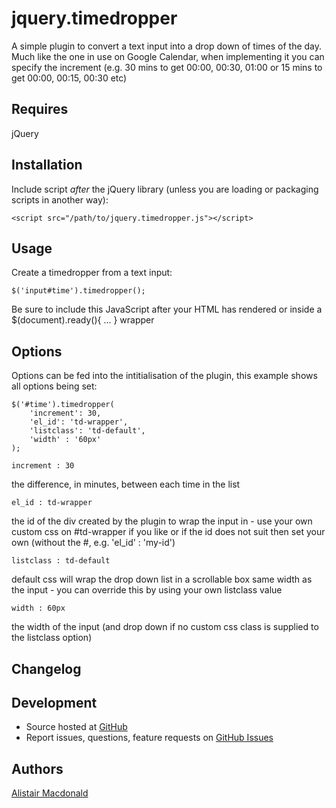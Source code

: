 # jquery.timedropper

A simple plugin to convert a text input into a drop down of times of the day. Much like the one in use on Google Calendar, when implementing it you can specify the increment (e.g. 30 mins to get 00:00, 00:30, 01:00  or 15 mins to get 00:00, 00:15, 00:30 etc)

## Requires

jQuery

## Installation

Include script *after* the jQuery library (unless you are loading or packaging scripts in another way):

    <script src="/path/to/jquery.timedropper.js"></script>

## Usage

Create a timedropper from a text input:

    $('input#time').timedropper();

Be sure to include this JavaScript after your HTML has rendered or inside a $(document).ready(){ ... } wrapper

## Options

Options can be fed into the intitialisation of the plugin, this example shows all options being set:

    $('#time').timedropper(
        'increment': 30,
        'el_id': 'td-wrapper',
        'listclass': 'td-default',
        'width' : '60px'
    );

    increment : 30
    
the difference, in minutes, between each time in the list

    el_id : td-wrapper
    
the id of the div created by the plugin to wrap the input in - use your own custom css on #td-wrapper if you like or if the id does not suit then set your own (without the #, e.g. 'el_id' : 'my-id')

    listclass : td-default
    
default css will wrap the drop down list in a scrollable box same width as the input - you can override this by using your own listclass value

    width : 60px
    
the width of the input (and drop down if no custom css class is supplied to the listclass option)

## Changelog

## Development

- Source hosted at [GitHub](https://github.com/nubz/jquery-timedropper)
- Report issues, questions, feature requests on [GitHub Issues](https://github.com/nubz/jquery-timedropper/issues)

## Authors

[Alistair Macdonald](https://github.com/nubz)
